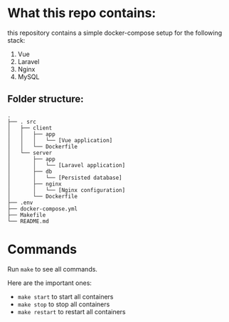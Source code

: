 # What this repo contains:

this repository contains a simple docker-compose setup for the following stack:
1. Vue 
2. Laravel
3. Nginx
4. MySQL

## Folder structure:

```
.
├── . src
│   ├── client
│   │   ├── app
│   │   │   └── [Vue application]
│   │   └── Dockerfile
│   └── server
│       ├── app
│       │   └── [Laravel application]
│       ├── db
│       │   └── [Persisted database]
│       ├── nginx
│       │   └── [Nginx configuration]
│       └── Dockerfile
├── .env
├── docker-compose.yml
├── Makefile
└── README.md
```

# Commands
Run `make` to see all commands.

Here are the important ones:
- `make start` to start all containers
- `make stop` to stop all containers
- `make restart` to restart all containers